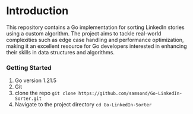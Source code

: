 # Introduction

This repository contains a Go implementation for sorting LinkedIn stories using a custom algorithm. The project aims to tackle real-world complexities such as edge case handling and performance optimization, making it an excellent resource for Go developers interested in enhancing their skills in data structures and algorithms.

### Getting Started

1. Go version 1.21.5
2. Git
3. clone the repo `git clone https://github.com/samsond/Go-LinkedIn-Sorter.git`
4. Navigate to the project directory `cd Go-LinkedIn-Sorter`

